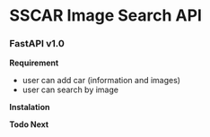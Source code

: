 # SSCAR Image Search API
### FastAPI v1.0

**Requirement**
- user can add car (information and images)
- user can search by image



**Instalation**


**Todo Next**
